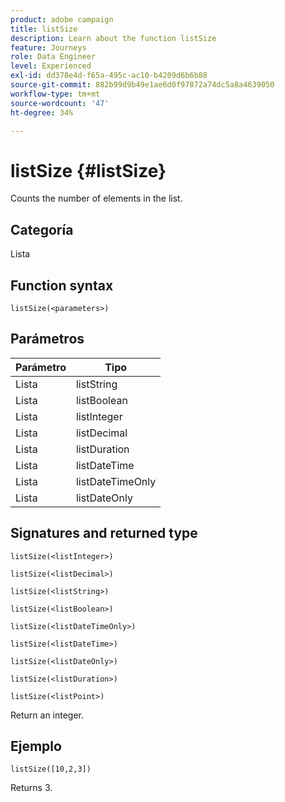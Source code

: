 ```yaml
---
product: adobe campaign
title: listSize
description: Learn about the function listSize
feature: Journeys
role: Data Engineer
level: Experienced
exl-id: dd378e4d-f65a-495c-ac10-b4209d6b6b88
source-git-commit: 882b99d9b49e1ae6d0f97872a74dc5a8a4639050
workflow-type: tm+mt
source-wordcount: '47'
ht-degree: 34%

---
```


# listSize {#listSize}

Counts the number of elements in the list.

## Categoría

Lista

## Function syntax

`listSize(<parameters>)`

## Parámetros

| Parámetro | Tipo |
|-----------|------------------|
| Lista | listString |
| Lista | listBoolean |
| Lista | listInteger |
| Lista | listDecimal |
| Lista | listDuration |
| Lista | listDateTime |
| Lista | listDateTimeOnly |
| Lista | listDateOnly |

## Signatures and returned type

`listSize(<listInteger>)`

`listSize(<listDecimal>)`

`listSize(<listString>)`

`listSize(<listBoolean>)`

`listSize(<listDateTimeOnly>)`

`listSize(<listDateTime>)`

`listSize(<listDateOnly>)`

`listSize(<listDuration>)`

`listSize(<listPoint>)`

Return an integer.

## Ejemplo

`listSize([10,2,3])`

Returns 3.
